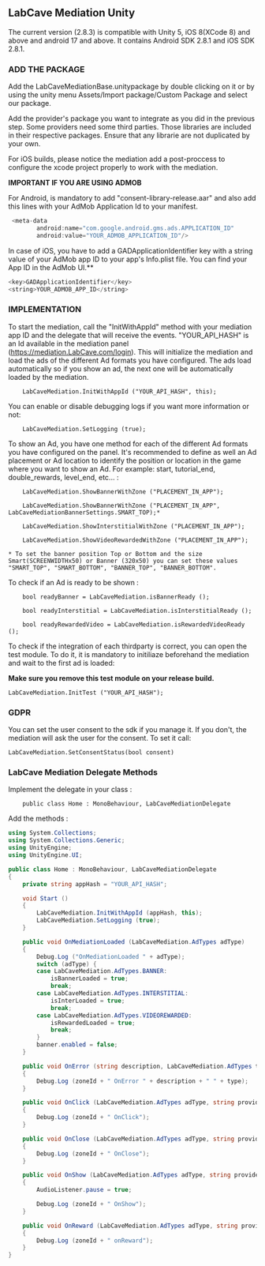 
## LabCave Mediation Unity

The current version (2.8.3) is compatible with Unity 5, iOS 8(XCode 8) and above and android 17 and above. It contains Android SDK 2.8.1 and iOS SDK 2.8.1.

### ADD THE PACKAGE

Add the LabCaveMediationBase.unitypackage by double clicking on it or by using the unity menu Assets/Import package/Custom Package and select our package.

Add the provider's package you want to integrate as you did in the previous step. Some providers need some third parties. Those libraries are included in their respective packages. Ensure that any librarie are not duplicated by your own. 

For iOS builds, please notice the mediation add a post-proccess to configure the xcode project properly to work with the mediation.

**IMPORTANT IF YOU ARE USING ADMOB**

For Android, is mandatory to add "consent-library-release.aar" and also add this lines with your AdMob Application Id to your manifest.

````java
 <meta-data
        android:name="com.google.android.gms.ads.APPLICATION_ID"
        android:value="YOUR_ADMOB_APPLICATION_ID"/>
````

In case of iOS, you have to add a GADApplicationIdentifier key with a string value of your AdMob app ID to your app's Info.plist file. You can find your App ID in the AdMob UI.**

````java
<key>GADApplicationIdentifier</key>
<string>YOUR_ADMOB_APP_ID</string>
````


### IMPLEMENTATION

To start the mediation, call the "InitWithAppId" method with your mediation app ID and the delegate that will receive the events. "YOUR_API_HASH" is an Id available in the mediation panel (<https://mediation.LabCave.com/login>). This will initialize the mediation and load the ads of the different Ad formats you have configured. The ads load automatically so if you show an ad, the next one will be automatically loaded by the mediation.

        LabCaveMediation.InitWithAppId ("YOUR_API_HASH", this);

You can enable or disable debugging logs if you want more information or not:

        LabCaveMediation.SetLogging (true);

To show an Ad, you have one method for each of the different Ad formats you have configured on the panel. It's recommended to define as well an Ad placement or Ad location to identify the position or location in the game where you want to show an Ad. For example: start, tutorial_end, double_rewards, level_end, etc...  :

        LabCaveMediation.ShowBannerWithZone ("PLACEMENT_IN_APP");

	    LabCaveMediation.ShowBannerWithZone ("PLACEMENT_IN_APP",  LabCaveMediationBannerSettings.SMART_TOP);*

        LabCaveMediation.ShowInterstitialWithZone ("PLACEMENT_IN_APP");

        LabCaveMediation.ShowVideoRewardedWithZone ("PLACEMENT_IN_APP");

	* To set the banner position Top or Bottom and the size Smart(SCREENWIDTHx50) or Banner (320x50) you can set these values "SMART_TOP", "SMART_BOTTOM", "BANNER_TOP", "BANNER_BOTTOM".

To check if an Ad is ready to be shown :

        bool readyBanner = LabCaveMediation.isBannerReady ();

        bool readyInterstitial = LabCaveMediation.isInterstitialReady ();

        bool readyRewardedVideo = LabCaveMediation.isRewardedVideoReady ();

To check if the integration of each thirdparty is correct, you can open the test module. To do it, it is mandatory to initiliaze beforehand the mediation and wait to the first ad is loaded:

**Make sure you remove this test module on your release build.**

	LabCaveMediation.InitTest ("YOUR_API_HASH");

### GDPR

You can set the user consent to the sdk if you manage it. If you don't, the mediation will ask the user for the consent. To set it call:


    LabCaveMediation.SetConsentStatus(bool consent)

### LabCave Mediation Delegate Methods

Implement the delegate in your class :

        public class Home : MonoBehaviour, LabCaveMediationDelegate

Add the methods :

```c#
using System.Collections;
using System.Collections.Generic;
using UnityEngine;
using UnityEngine.UI;

public class Home : MonoBehaviour, LabCaveMediationDelegate
{
	private string appHash = "YOUR_API_HASH";

	void Start ()
	{
		LabCaveMediation.InitWithAppId (appHash, this);
		LabCaveMediation.SetLogging (true);
	}

	public void OnMediationLoaded (LabCaveMediation.AdTypes adType)
	{
		Debug.Log ("OnMediationLoaded " + adType);
		switch (adType) {
		case LabCaveMediation.AdTypes.BANNER:
			isBannerLoaded = true;
			break;
		case LabCaveMediation.AdTypes.INTERSTITIAL:
			isInterLoaded = true;
			break;
		case LabCaveMediation.AdTypes.VIDEOREWARDED:
			isRewardedLoaded = true;
			break;
		}
		banner.enabled = false;
	}

	public void OnError (string description, LabCaveMediation.AdTypes type, string zoneId)
	{
		Debug.Log (zoneId + " OnError " + description + " " + type);
	}

	public void OnClick (LabCaveMediation.AdTypes adType, string provider, string zoneId)
	{
		Debug.Log (zoneId + " OnClick");
	}

	public void OnClose (LabCaveMediation.AdTypes adType, string provider, string zoneId)
	{
		Debug.Log (zoneId + " OnClose");
	}

	public void OnShow (LabCaveMediation.AdTypes adType, string provider, string zoneId)
	{
		AudioListener.pause = true;

		Debug.Log (zoneId + " OnShow");
	}

	public void OnReward (LabCaveMediation.AdTypes adType, string provider, string zoneId)
	{
		Debug.Log (zoneId + " onReward");
	}
}
```
